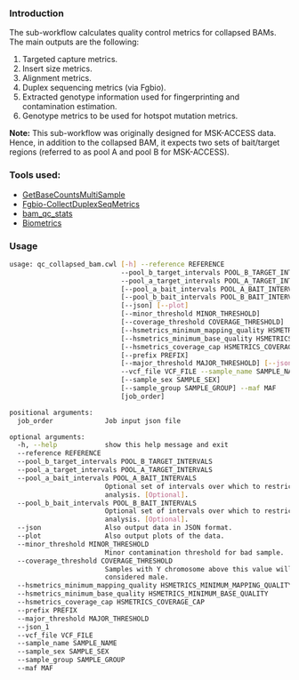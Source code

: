 ### Introduction
The sub-workflow calculates quality control metrics for collapsed BAMs. The main outputs are the following:

1. Targeted capture metrics.
2. Insert size metrics.
3. Alignment metrics.
4. Duplex sequencing metrics (via Fgbio).
5. Extracted genotype information used for fingerprinting and contamination estimation.
6. Genotype metrics to be used for hotspot mutation metrics.

**Note:** This sub-workflow was originally designed for MSK-ACCESS data. Hence, in addition to the collapsed BAM, it expects two sets of bait/target regions (referred to as pool A and pool B for MSK-ACCESS).

### Tools used:

- [GetBaseCountsMultiSample](../command_line_tools/getbasecountsmultisample/1.2.5)
- [Fgbio-CollectDuplexSeqMetrics](https://msk-access.gitbook.io/command-line-tools-cwl/bedtools/bedtools_merge_v2.28.0_cv2)
- [bam_qc_stats](../bam_qc_stats/README.md)
- [Biometrics](https://msk-access.gitbook.io/biometrics/)

### Usage

```bash
usage: qc_collapsed_bam.cwl [-h] --reference REFERENCE
                            --pool_b_target_intervals POOL_B_TARGET_INTERVALS
                            --pool_a_target_intervals POOL_A_TARGET_INTERVALS
                            [--pool_a_bait_intervals POOL_A_BAIT_INTERVALS]
                            [--pool_b_bait_intervals POOL_B_BAIT_INTERVALS]
                            [--json] [--plot]
                            [--minor_threshold MINOR_THRESHOLD]
                            [--coverage_threshold COVERAGE_THRESHOLD]
                            [--hsmetrics_minimum_mapping_quality HSMETRICS_MINIMUM_MAPPING_QUALITY]
                            [--hsmetrics_minimum_base_quality HSMETRICS_MINIMUM_BASE_QUALITY]
                            [--hsmetrics_coverage_cap HSMETRICS_COVERAGE_CAP]
                            [--prefix PREFIX]
                            [--major_threshold MAJOR_THRESHOLD] [--json_1]
                            --vcf_file VCF_FILE --sample_name SAMPLE_NAME
                            [--sample_sex SAMPLE_SEX]
                            [--sample_group SAMPLE_GROUP] --maf MAF
                            [job_order]

positional arguments:
  job_order             Job input json file

optional arguments:
  -h, --help            show this help message and exit
  --reference REFERENCE
  --pool_b_target_intervals POOL_B_TARGET_INTERVALS
  --pool_a_target_intervals POOL_A_TARGET_INTERVALS
  --pool_a_bait_intervals POOL_A_BAIT_INTERVALS
                        Optional set of intervals over which to restrict
                        analysis. [Optional].
  --pool_b_bait_intervals POOL_B_BAIT_INTERVALS
                        Optional set of intervals over which to restrict
                        analysis. [Optional].
  --json                Also output data in JSON format.
  --plot                Also output plots of the data.
  --minor_threshold MINOR_THRESHOLD
                        Minor contamination threshold for bad sample.
  --coverage_threshold COVERAGE_THRESHOLD
                        Samples with Y chromosome above this value will be
                        considered male.
  --hsmetrics_minimum_mapping_quality HSMETRICS_MINIMUM_MAPPING_QUALITY
  --hsmetrics_minimum_base_quality HSMETRICS_MINIMUM_BASE_QUALITY
  --hsmetrics_coverage_cap HSMETRICS_COVERAGE_CAP
  --prefix PREFIX
  --major_threshold MAJOR_THRESHOLD
  --json_1
  --vcf_file VCF_FILE
  --sample_name SAMPLE_NAME
  --sample_sex SAMPLE_SEX
  --sample_group SAMPLE_GROUP
  --maf MAF
```
